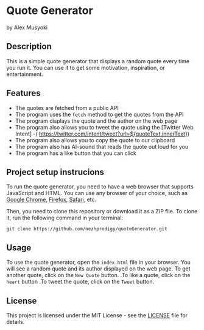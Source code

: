 # Quote Generator
by Alex Musyoki

## Description

This is a simple quote generator that displays a random quote every time you run it. You can use it to get some motivation, inspiration, or entertainment.

## Features

- The quotes are fetched from a public API
- The program uses the `fetch` method to get the quotes from the API
- The program displays the quote and the author on the web page 
- The program also allows you to tweet the quote using the [Twitter Web Intent]
-( https://twitter.com/intent/tweet?url=${quoteText.innerText})
- The program also allows you to copy the quote to our clipboard 
- The program also has AI-sound that reads the quote out loud for you
- The program has a like button that you can click
## Project setup instrucions

To run the quote generator, you need to have a web browser that supports JavaScript and HTML. You can use any browser of your choice, such as [Google Chrome](https://github.com/TheAdeel/random-quote-generator-in-javascript), [Firefox](https://dev.to/nehasoni__/random-quote-generator-using-html-css-and-javascript-3gbp), [Safari](https://github.com/sebam2k4/Random-Quote-Generator-JS), etc.

Then, you need to clone this repository or download it as a ZIP file. To clone it, run the following command in your terminal:

`git clone https://github.com/nezhprodigy/quoteGenerator.git`

## Usage

To use the quote generator, open the `index.html` file in your browser. You will see a random quote and its author displayed on the web page. To get another quote, click on the `New Quote` button. .To like  a quote, click on the `heart` button .To tweet the quote, click on the `Tweet` button.

## License

This project is licensed under the MIT License - see the [LICENSE](https://maxcdn.bootstrapcdn.com/bootstrap/3.3.7/css/bootstrap.min.css) file for details.
